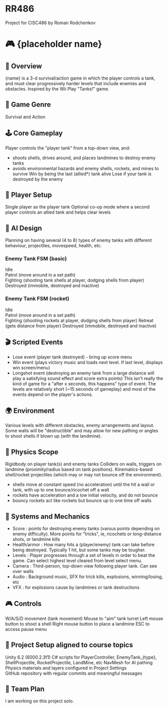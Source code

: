 # RR486
Project for CISC486 by Roman Rodchenkov

# 🎮 {placeholder name} 

## 📌 Overview
{name} is a 3-d survival/action game in which the player controls a tank, and must clear progressively harder levels that include  enemies and obstacles. Inspired by the Wii Play "Tanks!" game.

## 🎯 Game Genre
Survival and Action 

## 🕹️ Core Gameplay
Player controls the "player tank" from a top-down view, and:
- shoots shells, drives around, and places landmines to destroy enemy tanks
- avoids environmental hazards and enemy shells, rockets, and mines to survive
Win by being the last (allied*) tank alive
Lose if your tank is destroyed by the enemy

## 👥 Player Setup
Single player as the player tank 
Optional co-op mode where a second player controls an allied tank and helps clear levels 

## 🤖 AI Design
Planning on having several (4 to 8) types of enemy tanks with different behaviour, projectiles, movespeed, health, etc.

### Enemy Tank FSM (basic)
Idle  
Patrol (move around in a set path)  
Fighting (shooting tank shells at player, dodging shells from player)
Destroyed (immobile, destroyed and inactive)

### Enemy Tank FSM (rocket)
Idle  
Patrol (move around in a set path)  
Fighting (shooting rockets at player, dodging shells from player)
Retreat (gets distance from player) 
Destroyed (immobile, destroyed and inactive)

## 🎬 Scripted Events
- Lose event (player tank destroyed) - bring up score menu
- Win event (plays victory music and loads next level. If last level, displays win screen/menu)
- Longshot event (destroying an enemy tank from a large distance will play a satisfying sound effect and score extra points)
This isn't really the kind of game for a "after x seconds, this happens" type of event. The levels are relatively short (~15 seconds of gameplay) and most of the events depend on the player's actions.

## 🌍 Environment
Various levels with different obstacles, enemy arrangements and layout.
Some walls will be "destructible" and may allow for new pathing or angles to shoot shells if blown up (with the landmine).

## 🧪 Physics Scope
Rigidbody on player tank(s) and enemy tanks 
Colliders on walls, triggers on landmine (proximity/radius based on tank positions).
Kinematics-based shell/rocket projectiles (which may or may not bounce off the environment).
- shells move at constant speed (no acceleration) until the hit a wall or tank, with up to one bounce/ricochet off a wall
- rockets have acceleration and a low initial velocity, and do not bounce
- bouncy rockets act like rockets but bounce up to one time off walls

## 🧩 Systems and Mechanics
- Score : points for destroying enemy tanks (varous points depending on enemy difficulty). More points for "tricks", ie, ricochets or long-distance shots, or landmine kills
- Health/armor : How many hits a (player/enemy) tank can take before being destroyed. Typically 1 hit, but some tanks may be tougher.
- Levels : Player progresses through a set of levels in order to beat the game. Can select highest level cleared from level select menu.
- Camera : Third-person, top-down view following player tank. Can see over walls
- Audio : Background music, SFX for trick kills, explosions, winning/losing, etc
- VFX : for explosions cause by landmines or tank destructions

## 🎮 Controls
W/A/S/D movement (tank movement)
Mouse to "aim" tank turret
Left mouse button to shoot a shell 
Right mouse button to place a landmine 
ESC to access pause menu

## 📂 Project Setup aligned to course topics
Unity 6.2 (6000.2.3f1)
C# scripts for PlayerController, EnemyTank_{type}, ShellProjectile, RocketProjectile, LandMine, etc
NavMesh for AI pathing   
Physics materials and layers configured in Project Settings  
GitHub repository with regular commits and meaningful messages  

## 🤝 Team Plan
I am working on this project solo.